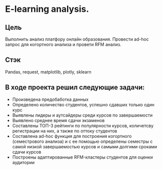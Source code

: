 # E-learning analysis.

## Цель
Выполнить анализ платфору онлайн образования. Провести ad-hoc запрос для когортного анализа  и провети RFM анализ.

## Стэк
Pandas, request, matplotlib, plotly, sklearn


## В ходе проекта решил следующие задачи:
 * Произведена предобаботка данных  
 * Определено количество студентов, успешно сдавших только один курс  
 * Выявлены лидеры и аутсайдеры среди курсов по завершаемости  
 * Выявлено среднее время сдачи экзаменов  
 * Составлены ТОП-3 рейтинги по популярности курсов, количетсву регистрации на них, а также по оттоку студентов   
 * Составлена ad-hoc функция для построения когортного (семестрового анализа) и с ее помощью определены семестры с самой низкой завершаемостью курсов и самыми долгими сроками сдачи курсов  
 * Построены адаптированные RFM-кластеры студентов для оценки аудитории  
